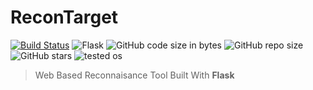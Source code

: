 # ReconTarget

[![Build Status](https://travis-ci.com/relarizky/ReconTarget.svg?branch=master)](https://relarizky/ReconTarget)
![Flask](https://img.shields.io/github/pipenv/locked/dependency-version/metabolize/rq-dashboard-on-heroku/flask)
![GitHub code size in bytes](https://img.shields.io/github/languages/code-size/relarizky/ReconTarget)
![GitHub repo size](https://img.shields.io/github/repo-size/relarizky/ReconTarget)
![GitHub stars](https://img.shields.io/github/stars/relarizky/ReconTarget)
![tested os](https://img.shields.io/badge/Tested%20on-ubuntu%2019.10-critical)

> Web Based Reconnaisance Tool Built With __Flask__
